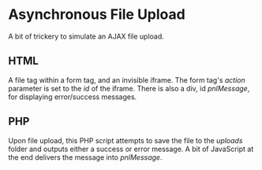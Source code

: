 # Asynchronous File Upload
A bit of trickery to simulate an AJAX file upload.

## HTML
A file tag within a form tag, and an invisible iframe. The form tag's *action* parameter is set to the *id* of the iframe. There is also a div, id *pnlMessage*, for displaying error/success messages.

## PHP
Upon file upload, this PHP script attempts to save the file to the *uploads* folder and outputs either a success or error message. A bit of JavaScript at the end delivers the message into *pnlMessage*.
